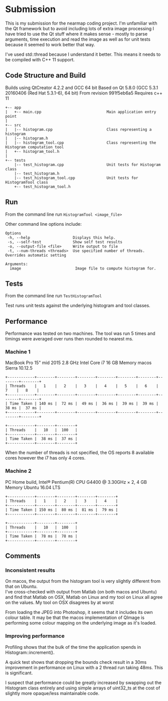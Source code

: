# Submission
This is my submission for the nearmap coding project.  I'm unfamiliar with the Qt framework but to avoid including
lots of extra image processing I have tried to use the Qt stuff where it makes sense - mostly to parse arguments, time
execution and read the image as well as for unit tests because it seemed to work better that way.

I've used std::thread because I understand it better. This means it needs to be compiled with C++ 11 support.

## Code Structure and Build
Builds using QtCreator 4.2.2  and GCC 64 bit 
Based on Qt 5.8.0 (GCC 5.3.1 20160406 (Red Hat 5.3.1-6), 64 bit)
From revision 991f5eb6a5
Requires c++ 11

	+-- app
	|   +-- main.cpp                             Main application entry point
	|
	+-- src
	|   |-- histogram.cpp                        Class representing a histogram
	|   |-- histogram.h
	|   |-- histogram_tool.cpp                   Class representing the Histogram computation tool
	|   +-- histogram_tool.h
	|
	+-- tests
	    |-- test_histogram.cpp                   Unit tests for Histogram class
	    |-- test_histogram.h
	    |-- test_histogram_tool.cpp              Unit tests for HistogramTool class
	    +-- test_histogram_tool.h



## Run
From the command line run `HistogramTool <image_file>`

Other command line options include:

	Options
	 -h, --help                   Displays this help.
	 -s, --self-test              Show self test results
	 -o, --output-file <file>     Write output to file
	 -t, --num-threads <threads>  Use specified number of threads. Overrides automatic setting

	Arguments:
	  image                        Image file to compute histogram for.

## Tests
From the command line run `TestHistogramTool`

Test runs unit tests against the underlying histogram and tool classes.

## Performance
Performance was tested on two machines.  The tool was run 5 times and timings were averaged over runs then rounded to nearest ms.

### Machine 1
MacBook Pro 15" mid 2015
2.8 GHz Intel Core i7
16 GB Memory
macos Sierra 10.12.5

	+------------+--------+--------+--------+--------+--------+--------+--------+--------+
	| Threads    |   1    |   2    |   3    |   4    |   5    |   6    |   7    |   8    |
	+------------+--------+--------+--------+--------+--------+--------+--------+--------+
	| Time Taken | 140 ms |  72 ms |  49 ms |  36 ms |  39 ms |  39 ms |  38 ms |  37 ms |
	+------------+--------+--------+--------+--------+--------+--------+--------+--------+

	+------------+--------+--------+
	| Threads    |   10   |  100   |
	+------------+--------+--------+
	| Time Taken |  38 ms |  37 ms |
	+------------+--------+--------+

When the number of threads is not specified, the OS reports 8 available cores however the i7 has only 4 cores.

### Machine 2
PC Home build,
Intel® Pentium(R) CPU G4400 @ 3.30GHz × 2,
4 GB Memory
Ubuntu 16.04 LTS

	+------------+--------+--------+--------+--------+
	| Threads    |   1    |   2    |   3    |   4    |
	+------------+--------+--------+--------+--------+
	| Time Taken | 150 ms |  80 ms |  81 ms |  79 ms |
	+------------+--------+--------+--------+--------+

	+------------+--------+--------+
	| Threads    |   10   |  100   |
	+------------+--------+--------+
	| Time Taken |  78 ms |  78 ms |
	+------------+--------+--------+

## Comments
### Inconsistent results
On macos, the output from the histogram tool is very slightly different from that on Ubuntu.  
I've cross-checked with output from Matlab (on both macos and Ubuntu) and find that Matlab on OSX, Matlab on Linux and my tool on Linux all agree on the values. My tool on OSX disagrees by at worst 

From loading the JPEG into Photoshop, it seems that it includes its own colour table.  It may be that the macos implementation of QImage is performing some colour mapping on the underlying image as it's loaded.

### Improving performance
Profiling shows that the bulk of the time the application spends in Histogram::increment().  

A quick test shows that dropping the bounds check result in a 30ms improvement in performance on Linux with a 2 thread run taking 48ms. This is significant.

I suspect that performance could be greatly increased by swapping out the Histogram class entirely and using simple arrays of uint32_ts at the cost of slightly more opaque/less maintainable code.
